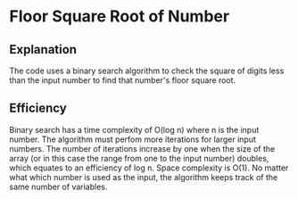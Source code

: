 
# Floor Square Root of Number

## Explanation 
The code uses a binary search algorithm to check the square of digits less than the input number to find that number's floor square root.

## Efficiency
Binary search has a time complexity of O(log n) where n is the input number. The algorithm must perfom more iterations for larger input numbers. The number of iterations increase by one when the size of the array (or in this case the range from one to the input number) doubles, which equates to an efficiency of log n. Space complexity is O(1). No matter what which number is used as the input, the algorithm keeps track of the same number of variables.

